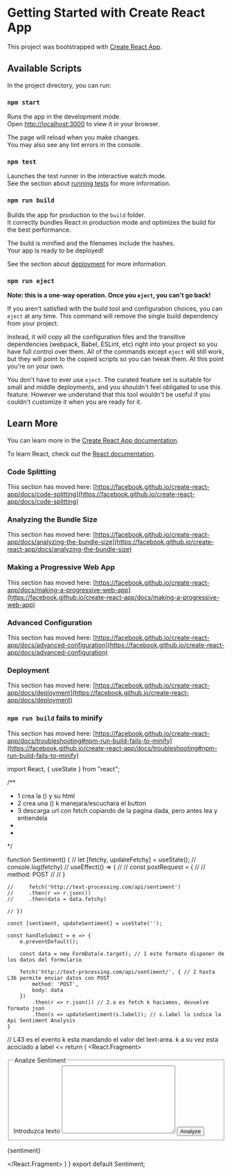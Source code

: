# Getting Started with Create React App

This project was bootstrapped with [Create React App](https://github.com/facebook/create-react-app).

## Available Scripts

In the project directory, you can run:

### `npm start`

Runs the app in the development mode.\
Open [http://localhost:3000](http://localhost:3000) to view it in your browser.

The page will reload when you make changes.\
You may also see any lint errors in the console.

### `npm test`

Launches the test runner in the interactive watch mode.\
See the section about [running tests](https://facebook.github.io/create-react-app/docs/running-tests) for more information.

### `npm run build`

Builds the app for production to the `build` folder.\
It correctly bundles React in production mode and optimizes the build for the best performance.

The build is minified and the filenames include the hashes.\
Your app is ready to be deployed!

See the section about [deployment](https://facebook.github.io/create-react-app/docs/deployment) for more information.

### `npm run eject`

**Note: this is a one-way operation. Once you `eject`, you can't go back!**

If you aren't satisfied with the build tool and configuration choices, you can `eject` at any time. This command will remove the single build dependency from your project.

Instead, it will copy all the configuration files and the transitive dependencies (webpack, Babel, ESLint, etc) right into your project so you have full control over them. All of the commands except `eject` will still work, but they will point to the copied scripts so you can tweak them. At this point you're on your own.

You don't have to ever use `eject`. The curated feature set is suitable for small and middle deployments, and you shouldn't feel obligated to use this feature. However we understand that this tool wouldn't be useful if you couldn't customize it when you are ready for it.

## Learn More

You can learn more in the [Create React App documentation](https://facebook.github.io/create-react-app/docs/getting-started).

To learn React, check out the [React documentation](https://reactjs.org/).

### Code Splitting

This section has moved here: [https://facebook.github.io/create-react-app/docs/code-splitting](https://facebook.github.io/create-react-app/docs/code-splitting)

### Analyzing the Bundle Size

This section has moved here: [https://facebook.github.io/create-react-app/docs/analyzing-the-bundle-size](https://facebook.github.io/create-react-app/docs/analyzing-the-bundle-size)

### Making a Progressive Web App

This section has moved here: [https://facebook.github.io/create-react-app/docs/making-a-progressive-web-app](https://facebook.github.io/create-react-app/docs/making-a-progressive-web-app)

### Advanced Configuration

This section has moved here: [https://facebook.github.io/create-react-app/docs/advanced-configuration](https://facebook.github.io/create-react-app/docs/advanced-configuration)

### Deployment

This section has moved here: [https://facebook.github.io/create-react-app/docs/deployment](https://facebook.github.io/create-react-app/docs/deployment)

### `npm run build` fails to minify

This section has moved here: [https://facebook.github.io/create-react-app/docs/troubleshooting#npm-run-build-fails-to-minify](https://facebook.github.io/create-react-app/docs/troubleshooting#npm-run-build-fails-to-minify)

import React, { useState } from "react";

/**
 * 1 crea la () y su html
 * 2 crea una () k manejara/escuchara el button
 * 3 descarga url con fetch copiando de la pagina dada, pero antes lea y entiendela
 * 
 * 
 */


function Sentiment() {
    // let [fetchy, updateFetchy] = useState();
    // console.log(fetchy)
    // useEffect(() => {
    //     // const postRequest = {
    //     //     method: POST
    //     // }
    
    //     fetch('http://text-processing.com/api/sentiment')
    //     .then(r => r.json())
    //     .then(data = data.fetchy)

    // })

    const [sentiment, updateSentiment] = useState('');

    const handleSubmit = e => {
        e.preventDefault();
        
        const data = new FormData(e.target); // 1 este formato disponer de los datos del formulario

        fetch('http://text-processing.com/api/sentiment/', { // 2 hasta L36 permite enviar datos con POST
            method: 'POST',
            body: data
        })
            .then(r => r.json()) // 2.a es fetch k haciamos, devuelve formato json
            .then(s => updateSentiment(s.label)); // s.label lo indica la Api Sentiment Analysis
    }
// L43 es el evento k esta mandando el valor del text-area. k a su vez esta acociado a label <= 
    return (
            <React.Fragment>
            <form onSubmit={handleSubmit}> 
                <fieldset>
                    <legend>Analize Sentiment</legend>
                    <label htmlFor="sentiment">Introduzca texto</label>
                    <textarea required name="text" id="sentiment" cols="30" rows="10"></textarea>
                    <button type="submit">Analyze</button>
                </fieldset>
            </form>
            <p>{sentiment}</p>
            </React.Fragment>
    )
}
export default Sentiment; 
